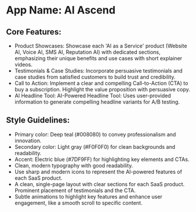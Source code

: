 # **App Name**: AI Ascend

## Core Features:

- Product Showcases: Showcase each 'AI as a Service' product (Website AI, Voice AI, SMS AI, Reputation AI) with dedicated sections, emphasizing their unique benefits and use cases with short explainer videos.
- Testimonials & Case Studies: Incorporate persuasive testimonials and case studies from satisfied customers to build trust and credibility.
- Call to Action: Implement a clear and compelling Call-to-Action (CTA) to buy a subscription. Highlight the value proposition with persuasive copy.
- AI Headline Tool: AI-Powered Headline Tool: Uses user-provided information to generate compelling headline variants for A/B testing.

## Style Guidelines:

- Primary color: Deep teal (#008080) to convey professionalism and innovation.
- Secondary color: Light gray (#F0F0F0) for clean backgrounds and readability.
- Accent: Electric blue (#7DF9FF) for highlighting key elements and CTAs.
- Clean, modern typography with good readability. 
- Use sharp and modern icons to represent the AI-powered features of each SaaS product.
- A clean, single-page layout with clear sections for each SaaS product. Prominent placement of testimonials and the CTA.
- Subtle animations to highlight key features and enhance user engagement, like a smooth scroll to specific content.